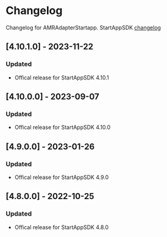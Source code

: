 # Changelog

Changelog for AMRAdapterStartapp. 
StartAppSDK [changelog](https://github.com/StartApp-SDK/StartAppSDK/tags)

## [4.10.1.0] - 2023-11-22
### Updated
- Offical release for StartAppSDK 4.10.1

## [4.10.0.0] - 2023-09-07
### Updated
- Offical release for StartAppSDK 4.10.0

## [4.9.0.0] - 2023-01-26
### Updated
- Offical release for StartAppSDK 4.9.0

## [4.8.0.0] - 2022-10-25
### Updated
- Offical release for StartAppSDK 4.8.0
